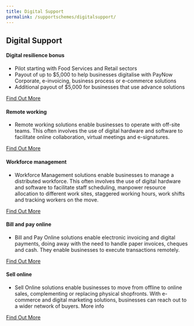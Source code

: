 ```yaml
---
title: Digital Support
permalink: /supportschemes/digitalsupport/
---
```


## Digital Support

#### Digital resilience bonus

* Pilot starting with Food Services and Retail sectors
* Payout of up to $5,000 to help businesses digitalise with PayNow Corporate, e-invoicing, business process or e-commerce solutions
* Additional payout of $5,000 for businesses that use advance solutions

<a href="https://www.imda.gov.sg/programme-listing/smes-go-digital/Digital-Resilience-Bonus" target="_blank">Find Out More</a>

#### Remote working

* Remote working solutions enable businesses to operate with off-site teams. This often involves the use of digital hardware and software to facilitate online collaboration, virtual meetings and e-signatures.

<a href="https://go.gov.sg/remoteworking" target="_blank">Find Out More</a>

#### Workforce management

* Workforce Management solutions enable businesses to manage a distributed workforce. This often involves the use of digital hardware and software to facilitate staff scheduling, manpower resource allocation to different work sites, staggered working hours, work shifts and tracking workers on the move.

<a href="https://go.gov.sg/workfacemanagement" target="_blank">Find Out More</a>

#### Bill and pay online

* Bill and Pay Online solutions enable electronic invoicing and digital payments, doing away with the need to handle paper invoices, cheques and cash. They enable businesses to execute transactions remotely.

<a href="https://go.gov.sg/payandbillonline" target="_blank">Find Out More</a>

#### Sell online

* Sell Online solutions enable businesses to move from offline to online sales, complementing or replacing physical shopfronts. With e-commerce and digital marketing solutions, businesses can reach out to a wider network of buyers.
More info

<a href="https://go.gov.sg/sellonline" target="_blank">Find Out More</a>
